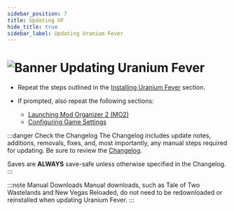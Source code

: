 ```yaml
---
sidebar_position: 7
title: Updating UF
hide_title: true
sidebar_label: Updating Uranium Fever
---
```


# ![Banner Updating Uranium Fever](https://github.com/user-attachments/assets/50f8351b-d958-41d5-a6c8-a0b8e412c52d)

- Repeat the steps outlined in the [Installing Uranium Fever](https://uraniumfever.net/docs/setupinstructions/#-installing-uranium-fever-) section.

- If prompted, also repeat the following sections:
	- [Launching Mod Organizer 2 (MO2)](https://uraniumfever.net/docs/setupinstructions#-launching-mod-organizer-2-mo2-)
	- [Configuring Game Settings](https://uraniumfever.net/docs/setupinstructions#-configuring-game-settings-)

:::danger Check the Changelog
The Changelog includes update notes, additions, removals, fixes, and, most importantly, any manual steps required for updating. Be sure to review the [Changelog](https://uraniumfever.net/docs/changelog1.1.0.1).

Saves are **ALWAYS** save-safe unless otherwise specified in the Changelog.
:::

:::note Manual Downloads
Manual downloads, such as Tale of Two Wastelands and New Vegas Reloaded, do not need to be redownloaded or reinstalled when updating Uranium Fever.
:::
